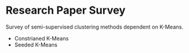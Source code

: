 # Research Paper Survey

Survey of semi-supervised clustering methods dependent on K-Means.
- Constrianed K-Means
- Seeded K-Means
